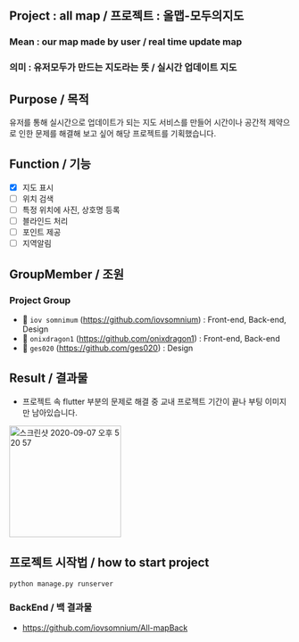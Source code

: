 ## Project : all map / 프로젝트 : 올맵-모두의지도
### Mean : our map made by user / real time update map
### 의미 : 유저모두가 만드는 지도라는 뜻 / 실시간 업데이트 지도

## Purpose / 목적

유저를 통해 실시간으로 업데이트가 되는 지도 서비스를 만들어 시간이나 공간적 제약으로 인한 문제를 해결해 보고 싶어 해당 프로젝트를 기획했습니다.
  

##  Function / 기능
- [x] 지도 표시
- [ ] 위치 검색
- [ ] 특정 위치에 사진, 상호명 등록
- [ ] 블라인드 처리
- [ ] 포인트 제공
- [ ] 지역알림

##  GroupMember / 조원
### Project Group
- 🧑 `iov somnimum` (https://github.com/iovsomnium) : Front-end, Back-end, Design
- 👱 `onixdragon1` (https://github.com/onixdragon1) : Front-end, Back-end
- 👱 `ges020` (https://github.com/ges020) : Design

## Result / 결과물
- 프로젝트 속 flutter 부분의 문제로 해결 중 교내 프로젝트 기간이 끝나 부팅 이미지만 남아있습니다.
<img width="200" alt="스크린샷 2020-09-07 오후 5 20 57" src="https://user-images.githubusercontent.com/51693390/92367171-0bb00d00-f131-11ea-949b-fd697afc581b.jpg">

## 프로젝트 시작법 / how to start project
``` python manage.py runserver ```

### BackEnd / 백 결과물
- https://github.com/iovsomnium/All-mapBack


